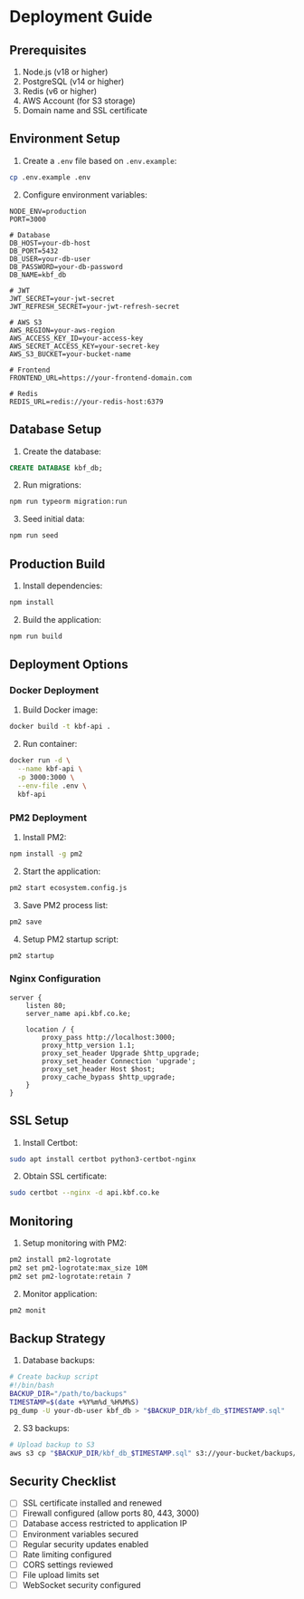 # Deployment Guide

## Prerequisites

1. Node.js (v18 or higher)
2. PostgreSQL (v14 or higher)
3. Redis (v6 or higher)
4. AWS Account (for S3 storage)
5. Domain name and SSL certificate

## Environment Setup

1. Create a `.env` file based on `.env.example`:
```bash
cp .env.example .env
```

2. Configure environment variables:
```env
NODE_ENV=production
PORT=3000

# Database
DB_HOST=your-db-host
DB_PORT=5432
DB_USER=your-db-user
DB_PASSWORD=your-db-password
DB_NAME=kbf_db

# JWT
JWT_SECRET=your-jwt-secret
JWT_REFRESH_SECRET=your-jwt-refresh-secret

# AWS S3
AWS_REGION=your-aws-region
AWS_ACCESS_KEY_ID=your-access-key
AWS_SECRET_ACCESS_KEY=your-secret-key
AWS_S3_BUCKET=your-bucket-name

# Frontend
FRONTEND_URL=https://your-frontend-domain.com

# Redis
REDIS_URL=redis://your-redis-host:6379
```

## Database Setup

1. Create the database:
```sql
CREATE DATABASE kbf_db;
```

2. Run migrations:
```bash
npm run typeorm migration:run
```

3. Seed initial data:
```bash
npm run seed
```

## Production Build

1. Install dependencies:
```bash
npm install
```

2. Build the application:
```bash
npm run build
```

## Deployment Options

### Docker Deployment

1. Build Docker image:
```bash
docker build -t kbf-api .
```

2. Run container:
```bash
docker run -d \
  --name kbf-api \
  -p 3000:3000 \
  --env-file .env \
  kbf-api
```

### PM2 Deployment

1. Install PM2:
```bash
npm install -g pm2
```

2. Start the application:
```bash
pm2 start ecosystem.config.js
```

3. Save PM2 process list:
```bash
pm2 save
```

4. Setup PM2 startup script:
```bash
pm2 startup
```

### Nginx Configuration

```nginx
server {
    listen 80;
    server_name api.kbf.co.ke;

    location / {
        proxy_pass http://localhost:3000;
        proxy_http_version 1.1;
        proxy_set_header Upgrade $http_upgrade;
        proxy_set_header Connection 'upgrade';
        proxy_set_header Host $host;
        proxy_cache_bypass $http_upgrade;
    }
}
```

## SSL Setup

1. Install Certbot:
```bash
sudo apt install certbot python3-certbot-nginx
```

2. Obtain SSL certificate:
```bash
sudo certbot --nginx -d api.kbf.co.ke
```

## Monitoring

1. Setup monitoring with PM2:
```bash
pm2 install pm2-logrotate
pm2 set pm2-logrotate:max_size 10M
pm2 set pm2-logrotate:retain 7
```

2. Monitor application:
```bash
pm2 monit
```

## Backup Strategy

1. Database backups:
```bash
# Create backup script
#!/bin/bash
BACKUP_DIR="/path/to/backups"
TIMESTAMP=$(date +%Y%m%d_%H%M%S)
pg_dump -U your-db-user kbf_db > "$BACKUP_DIR/kbf_db_$TIMESTAMP.sql"
```

2. S3 backups:
```bash
# Upload backup to S3
aws s3 cp "$BACKUP_DIR/kbf_db_$TIMESTAMP.sql" s3://your-bucket/backups/
```

## Security Checklist

- [ ] SSL certificate installed and renewed
- [ ] Firewall configured (allow ports 80, 443, 3000)
- [ ] Database access restricted to application IP
- [ ] Environment variables secured
- [ ] Regular security updates enabled
- [ ] Rate limiting configured
- [ ] CORS settings reviewed
- [ ] File upload limits set
- [ ] WebSocket security configured